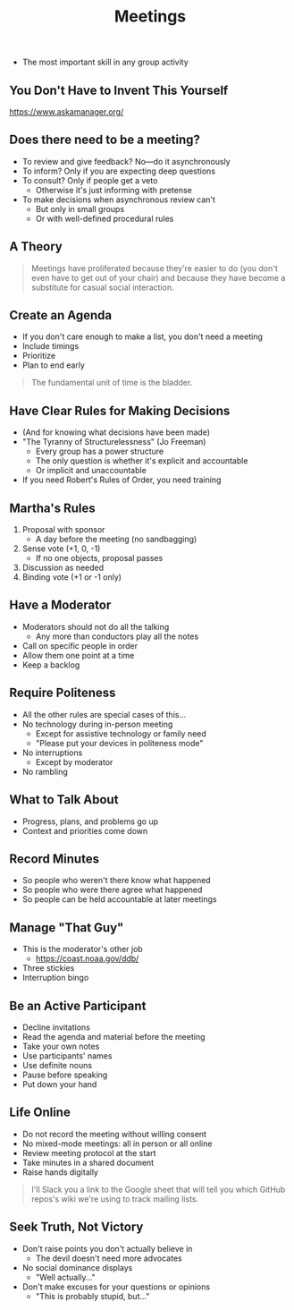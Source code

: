 <header class="caption">
  <h1>Meetings</h1>
</header>

<section class="slide" id="cover" markdown="1">

-   The most important skill in any group activity

</section>

<section class="slide" markdown="1">

## You Don't Have to Invent This Yourself

<https://www.askamanager.org/>

</section>

<section class="slide" markdown="1">

## Does there need to be a meeting?

-   To review and give feedback? No—do it asynchronously
-   To inform? Only if you are expecting deep questions
-   To consult? Only if people get a veto
    -   Otherwise it's just informing with pretense
-   To make decisions when asynchronous review can't
    -   But only in small groups
    -   Or with well-defined procedural rules

</section>

<section class="slide" markdown="1">

## A Theory

> Meetings have proliferated because they're easier to do
> (you don't even have to get out of your chair)
> and because they have become a substitute for casual social interaction.

</section>

<section class="slide" markdown="1">

## Create an Agenda

-   If you don't care enough to make a list, you don't need a meeting
-   Include timings
-   Prioritize
-   Plan to end early

> The fundamental unit of time is the bladder.

</section>

<section class="slide" markdown="1">

## Have Clear Rules for Making Decisions

-   (And for knowing what decisions have been made)
-   "The Tyranny of Structurelessness" (Jo Freeman)
    -   Every group has a power structure
    -   The only question is whether it's explicit and accountable
    -   Or implicit and unaccountable
-   If you need Robert's Rules of Order, you need training

</section>

<section class="slide" markdown="1">

## Martha's Rules

1.  Proposal with sponsor
    -   A day before the meeting (no sandbagging)
2.  Sense vote (+1, 0, -1)
    -   If no one objects, proposal passes
3.  Discussion as needed
4.  Binding vote (+1 or -1 only)

</section>

<section class="slide" markdown="1">

## Have a Moderator

-   Moderators should not do all the talking
    -   Any more than conductors play all the notes
-   Call on specific people in order
-   Allow them one point at a time
-   Keep a backlog

</section>

<section class="slide" markdown="1">

## Require Politeness

-   All the other rules are special cases of this…
-   No technology during in-person meeting
    -   Except for assistive technology or family need
    -   "Please put your devices in politeness mode"
-   No interruptions
    -   Except by moderator
-   No rambling

</section>

<section class="slide" markdown="1">

## What to Talk About

-   Progress, plans, and problems go up
-   Context and priorities come down

</section>

<section class="slide" markdown="1">

## Record Minutes

-   So people who weren't there know what happened
-   So people who were there agree what happened
-   So people can be held accountable at later meetings

</section>

<section class="slide" markdown="1">

## Manage "That Guy"

-   This is the moderator's other job
    -   <https://coast.noaa.gov/ddb/>
-   Three stickies
-   Interruption bingo

</section>

<section class="slide" markdown="1">

## Be an Active Participant

-   Decline invitations
-   Read the agenda and material before the meeting
-   Take your own notes
-   Use participants' names
-   Use definite nouns
-   Pause before speaking
-   Put down your hand

</section>

<section class="slide" markdown="1">

## Life Online

-   Do not record the meeting without willing consent
-   No mixed-mode meetings: all in person or all online
-   Review meeting protocol at the start
-   Take minutes in a shared document
-   Raise hands digitally

> I'll Slack you a link to the Google sheet
> that will tell you which GitHub repos's wiki
> we're using to track mailing lists.

</section>

<section class="slide" markdown="1">

## Seek Truth, Not Victory

-   Don't raise points you don't actually believe in
    -   The devil doesn't need more advocates
-   No social dominance displays
    -   "Well actually…"
-   Don't make excuses for your questions or opinions
    -   "This is probably stupid, but…"

</section>
